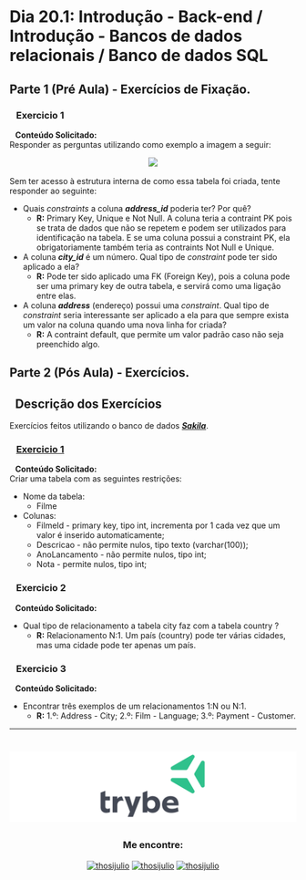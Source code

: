 # Dia 20.1: Introdução - Back-end / Introdução - Bancos de dados relacionais / Banco de dados SQL

## Parte 1 (Pré Aula) - Exercícios de Fixação.

### &nbsp;&nbsp; Exercicio 1
  <b>&nbsp;&nbsp;&nbsp;Conteúdo Solicitado: </b> <br>
Responder as perguntas utilizando como exemplo a imagem a seguir:
  <p align="center"> <img src="https://github.com/thosijulio/trybe-exercises/blob/exercises/20.1/3.BACK-END/BLOCO_20/DIA_01/PRE_AULA/1.png" /></p>
Sem ter acesso à estrutura interna de como essa tabela foi criada, tente responder ao seguinte:

  - Quais _constraints_ a coluna **_address_id_** poderia ter? Por quê?
    - **R:** Primary Key, Unique e Not Null. A coluna teria a contraint PK pois se trata de dados que não se repetem e podem ser utilizados para identificação na tabela. E se uma coluna possui a constraint PK, ela obrigatoriamente também teria as contraints Not Null e Unique.
  - A coluna **_city_id_** é um número. Qual tipo de _constraint_ pode ter sido aplicado a ela?
    - **R:** Pode ter sido aplicado uma FK (Foreign Key), pois a coluna pode ser uma primary key de outra tabela, e servirá como uma ligação entre elas.
  - A coluna **_address_** (endereço) possui uma _constraint_. Qual tipo de _constraint_ seria interessante ser aplicado a ela para que sempre exista um valor na coluna quando uma nova linha for criada?
    - **R:** A contraint default, que permite um valor padrão caso não seja preenchido algo.
 
 
## Parte 2 (Pós Aula) - Exercícios.

## &nbsp; Descrição dos Exercícios
Exercícios feitos utilizando o banco de dados [**_Sakila_**](https://dev.mysql.com/doc/sakila/en/).

### &nbsp;&nbsp; [Exercicio 1](https://github.com/thosijulio/trybe-exercises/blob/exercises/20.1/3.BACK-END/BLOCO_20/DIA_01/POS_AULA/exercicio1.sql)
  <b>&nbsp;&nbsp;&nbsp;Conteúdo Solicitado: </b> <br>
Criar uma tabela com as seguintes restrições:<br>
  - Nome da tabela:
    - Filme
  - Colunas:
    - FilmeId - primary key, tipo int, incrementa por 1 cada vez que um valor é inserido automaticamente;
    - Descricao - não permite nulos, tipo texto (varchar(100));
    - AnoLancamento - não permite nulos, tipo int;
    - Nota - permite nulos, tipo int;

### &nbsp;&nbsp; Exercicio 2
  <b>&nbsp;&nbsp;&nbsp;Conteúdo Solicitado: </b> <br>
  - Qual tipo de relacionamento a tabela city faz com a tabela country ?
    - **R:** Relacionamento N:1. Um país (country) pode ter várias cidades, mas uma cidade pode ter apenas um país.

### &nbsp;&nbsp; Exercicio 3
  <b>&nbsp;&nbsp;&nbsp;Conteúdo Solicitado: </b> <br>
  - Encontrar três exemplos de um relacionamentos 1:N ou N:1.
    - **R:** 1.º: Address - City; 2.º: Film - Language; 3.º: Payment - Customer.

---

<h1 align="center">
    <img alt="Trybe" src="https://github.com/thosijulio/trybe-projects/blob/main/trybe-logo.png"/>
</h1>
<h3 align=center>Me encontre:</h3>
<p align=center>
<a href="https://www.linkedin.com/in/thosijulio/" target="blank"><img align="center" src="https://cdn.jsdelivr.net/npm/simple-icons@3.0.1/icons/linkedin.svg" alt="thosijulio" height="20" width="20" /></a>
<a href="https://www.github.com/thosijulio/" target="blank"><img align="center" src="https://cdn.jsdelivr.net/npm/simple-icons@3.0.1/icons/github.svg" alt="thosijulio" height="20" width="20" /></a>
<a href="https://www.instagram.com/thosijulio" target="blank"><img align="center" src="https://cdn.jsdelivr.net/npm/simple-icons@3.0.1/icons/instagram.svg" alt="thosijulio" height="20" width="20" /></a>
</p>
